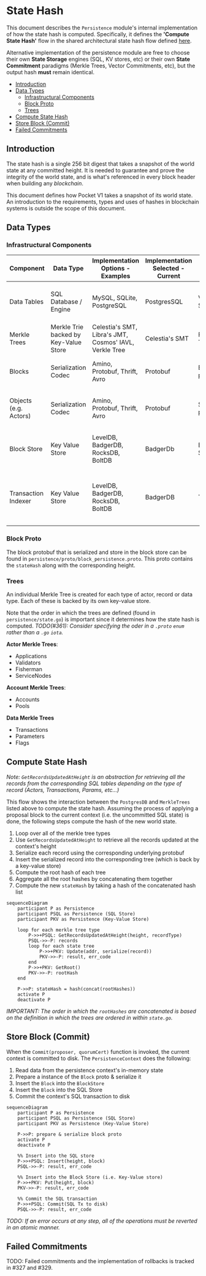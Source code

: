 # State Hash <!-- omit in toc -->

This document describes the `Persistence` module's internal implementation of how the state hash is computed. Specifically, it defines the **'Compute State Hash'** flow in the shared architectural state hash flow defined [here](../../shared/docs/PROTOCOL_STATE_HASH.md).

Alternative implementation of the persistence module are free to choose their own **State Storage** engines (SQL, KV stores, etc) or their own **State Commitment** paradigms (Merkle Trees, Vector Commitments, etc), but the output hash **must** remain identical.

- [Introduction](#introduction)
- [Data Types](#data-types)
  - [Infrastructural Components](#infrastructural-components)
  - [Block Proto](#block-proto)
  - [Trees](#trees)
- [Compute State Hash](#compute-state-hash)
- [Store Block (Commit)](#store-block-commit)
- [Failed Commitments](#failed-commitments)

## Introduction

The state hash is a single 256 bit digest that takes a snapshot of the world state at any committed height. It is needed to guarantee and prove the integrity of the world state, and is what's referenced in every block header when building any _blockchain_.

This document defines how Pocket V1 takes a snapshot of its world state. An introduction to the requirements, types and uses of hashes in blockchain systems is outside the scope of this document.

## Data Types

### Infrastructural Components

| Component             | Data Type                             | Implementation Options - Examples                      | Implementation Selected - Current | Example             | Use Case                                                                         |
| --------------------- | ------------------------------------- | ------------------------------------------------------ | --------------------------------- | ------------------- | -------------------------------------------------------------------------------- |
| Data Tables           | SQL Database / Engine                 | MySQL, SQLite, PostgreSQL                              | PostgresSQL                       | Validator SQL Table | Validating & updating information when applying a transaction                    |
| Merkle Trees          | Merkle Trie backed by Key-Value Store | Celestia's SMT, Libra's JMT, Cosmos' IAVL, Verkle Tree | Celestia's SMT                    | Fisherman Trie      | Maintains the state of all account based trees                                   |
| Blocks                | Serialization Codec                   | Amino, Protobuf, Thrift, Avro                          | Protobuf                          | Block protobuf      | Serialized and inserted into the Block Store                                     |
| Objects (e.g. Actors) | Serialization Codec                   | Amino, Protobuf, Thrift, Avro                          | Protobuf                          | Servicer protobuf   | Serialized and inserted into the corresponding Tree                              |
| Block Store           | Key Value Store                       | LevelDB, BadgerDB, RocksDB, BoltDB                     | BadgerDb                          | Block Store         | Maintains a key-value store of the blockchain blocks                             |
| Transaction Indexer   | Key Value Store                       | LevelDB, BadgerDB, RocksDB, BoltDB                     | BadgerDB                          | Tx Indexer          | Indexes transactions in different ways for fast queries, presence checks, etc... |

### Block Proto

The block protobuf that is serialized and store in the block store can be found in `persistence/proto/block_persistence.proto`. This proto contains the `stateHash` along with the corresponding height.

### Trees

An individual Merkle Tree is created for each type of actor, record or data type. Each of these is backed by its own key-value store.

Note that the order in which the trees are defined (found in `persistence/state.go`) is important since it determines how the state hash is computed. _TODO(#361): Consider specifying the oder in a `.proto` `enum` rather than a `.go` `iota`._

**Actor Merkle Trees**:

- Applications
- Validators
- Fisherman
- ServiceNodes

**Account Merkle Trees**:

- Accounts
- Pools

**Data Merkle Trees**

- Transactions
- Parameters
- Flags

## Compute State Hash

_Note: `GetRecordsUpdatedAtHeight` is an abstraction for retrieving all the records from the corresponding SQL tables depending on the type of record (Actors, Transactions, Params, etc...)_

This flow shows the interaction between the `PostgresDB` and `MerkleTrees` listed above to compute the state hash. Assuming the process of applying a proposal block to the current context (i.e. the uncommitted SQL state) is done, the following steps compute the hash of the new world state.

1. Loop over all of the merkle tree types
2. Use `GetRecordsUpdatedAtHeight` to retrieve all the records updated at the context's height
3. Serialize each record using the corresponding underlying protobuf
4. Insert the serialized record into the corresponding tree (which is back by a key-value store)
5. Compute the root hash of each tree
6. Aggregate all the root hashes by concatenating them together
7. Compute the new `stateHash` by taking a hash of the concatenated hash list

```mermaid
sequenceDiagram
    participant P as Persistence
    participant PSQL as Persistence (SQL Store)
    participant PKV as Persistence (Key-Value Store)

    loop for each merkle tree type
        P->>+PSQL: GetRecordsUpdatedAtHeight(height, recordType)
        PSQL->>-P: records
        loop for each state tree
            P->>+PKV: Update(addr, serialize(record))
            PKV->>-P: result, err_code
        end
        P->>+PKV: GetRoot()
        PKV->>-P: rootHash
    end

    P->>P: stateHash = hash(concat(rootHashes))
    activate P
    deactivate P
```

_IMPORTANT: The order in which the `rootHashes` are concatenated is based on the definition in which the trees are ordered in within `state.go`._

## Store Block (Commit)

When the `Commit(proposer, quorumCert)` function is invoked, the current context is committed to disk. The `PersistenceContext` does the following:

1. Read data from the persistence context's in-memory state
2. Prepare a instance of the `Block` proto & serialize it
3. Insert the `Block` into the `BlockStore`
4. Insert the `Block` into the SQL Store
5. Commit the context's SQL transaction to disk

```mermaid
sequenceDiagram
    participant P as Persistence
    participant PSQL as Persistence (SQL Store)
    participant PKV as Persistence (Key-Value Store)

    P->>P: prepare & serialize block proto
    activate P
    deactivate P

    %% Insert into the SQL store
    P->>+PSQL: Insert(height, block)
    PSQL->>-P: result, err_code

    %% Insert into the Block Store (i.e. Key-Value store)
    P->>+PKV: Put(height, block)
    PKV->>-P: result, err_code

    %% Commit the SQL transaction
    P->>+PSQL: Commit(SQL Tx to disk)
    PSQL->>-P: result, err_code
```

_TODO: If an error occurs at any step, all of the operations must be reverted in an atomic manner._

## Failed Commitments

TODO: Failed commitments and the implementation of rollbacks is tracked in #327 and #329.

<!-- GITHUB_WIKI: persistence/state_hash_protocol -->
